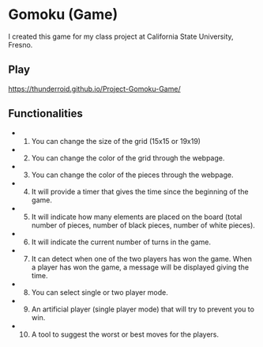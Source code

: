 # Gomoku (Game)
I created this game for my class project at California State University, Fresno.

## Play
https://thunderroid.github.io/Project-Gomoku-Game/

## Functionalities

- 1. You can change the size of the grid (15x15 or 19x19)
- 2. You can change the color of the grid through the webpage.
- 3. You can change the color of the pieces through the webpage.
- 4. It will provide a timer that gives the time since the beginning of the game.
- 5. It will indicate how many elements are placed on the board (total number of pieces, number of black pieces, number of white pieces).
- 6. It will indicate the current number of turns in the game.
- 7. It can detect when one of the two players has won the game. When a player has won the game, a message will be displayed giving the time.
- 8. You can select single or two player mode.
- 9. An artificial player (single player mode) that will try to prevent you to win.
- 10. A tool to suggest the worst or best moves for the players.
